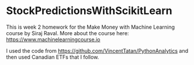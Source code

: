 # StockPredictionsWithScikitLearn
This is week 2 homework for the Make Money with Machine Learning course by Siraj Raval.
More about the course here: https://www.machinelearningcourse.io

I used the code from https://github.com/VincentTatan/PythonAnalytics and then used Canadian ETFs that I follow.
